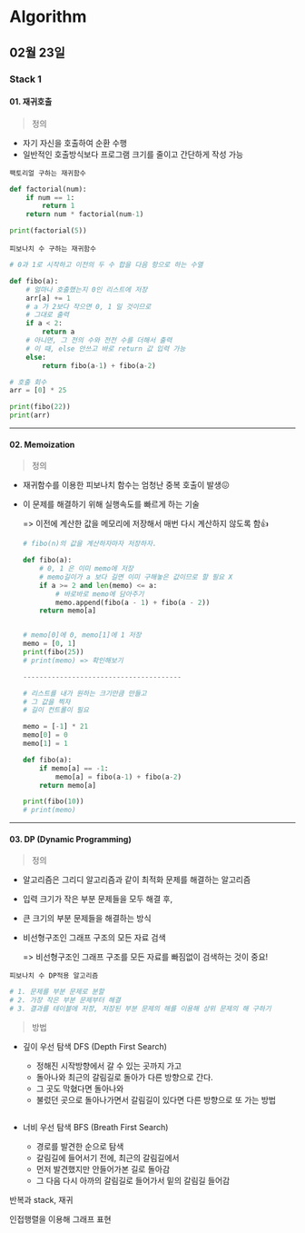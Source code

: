 # Algorithm

## 02월 23일

### Stack 1



 #### 01. 재귀호출

> 정의

- 자기 자신을 호출하여 순환 수행
- 일반적인 호출방식보다 프로그램 크기를 줄이고 간단하게 작성 가능



`팩토리얼 구하는 재귀함수`

```python
def factorial(num):
    if num == 1:
        return 1
    return num * factorial(num-1)

print(factorial(5))
```



`피보나치 수 구하는 재귀함수`

```python
# 0과 1로 시작하고 이전의 두 수 합을 다음 항으로 하는 수열

def fibo(a):
    # 얼마나 호출했는지 0인 리스트에 저장
    arr[a] += 1
    # a 가 2보다 작으면 0, 1 일 것이므로
    # 그대로 출력
    if a < 2:
        return a
    # 아니면, 그 전의 수와 전전 수를 더해서 출력
    # 이 때, else 안쓰고 바로 return 값 입력 가능
    else:
        return fibo(a-1) + fibo(a-2)

# 호출 회수
arr = [0] * 25

print(fibo(22))
print(arr)
```



---------------------------------------



#### 02. Memoization

> 정의

- 재귀함수를 이용한 피보나치 함수는 엄청난 중복 호출이 발생😖

- 이 문제를 해결하기 위해 실행속도를 빠르게 하는 기술

  => 이전에 계산한 값을 메모리에 저장해서 매번 다시 계산하지 않도록 함👍

  ```python
  # fibo(n)의 값을 계산하자마자 저장하자.
  
  def fibo(a):
      # 0, 1 은 이미 memo에 저장
      # memo길이가 a 보다 길면 이미 구해놓은 값이므로 할 필요 X
      if a >= 2 and len(memo) <= a:
          # 바로바로 memo에 담아주기
          memo.append(fibo(a - 1) + fibo(a - 2))
      return memo[a]
  
  
  # memo[0]에 0, memo[1]에 1 저장
  memo = [0, 1]
  print(fibo(25))
  # print(memo) => 확인해보기
  
  ---------------------------------------
  
  # 리스트를 내가 원하는 크기만큼 만들고
  # 그 값을 찍자
  # 길이 컨트롤이 필요
  
  memo = [-1] * 21
  memo[0] = 0
  memo[1] = 1
  
  def fibo(a):
      if memo[a] == -1:
          memo[a] = fibo(a-1) + fibo(a-2)
      return memo[a]
  
  print(fibo(10))
  # print(memo)
  ```



---------------------------------------



#### 03. DP (Dynamic Programming)

> 정의

- 알고리즘은 그리디 알고리즘과 같이 최적화 문제를 해결하는 알고리즘

- 입력 크기가 작은 부분 문제들을 모두 해결 후,

- 큰 크기의 부분 문제들을 해결하는 방식

- 비선형구조인 그래프 구조의 모든 자료 검색

  => 비선형구조인 그래프 구조를 모든 자료를 빠짐없이 검색하는 것이 중요!



`피보나치 수 DP적용 알고리즘`

```python
# 1. 문제를 부분 문제로 분할
# 2. 가장 작은 부분 문제부터 해결
# 3. 결과를 테이블에 저장, 저장된 부분 문제의 해를 이용해 상위 문제의 해 구하기


```



> 방법

- 깊이 우선 탐색  DFS (Depth First Search)
  - 정해진 시작방향에서 갈 수 있는 곳까지 가고 
  - 돌아나와 최근의 갈림길로 돌아가 다른 방향으로 간다.
  - 그 곳도 막혔다면 돌아나와
  - 불렀던 곳으로 돌아나가면서 갈림길이 있다면 다른 방향으로 또 가는 방법

  ```python
  
  ```
  
  

- 너비 우선 탐색 BFS (Breath First Search)
  - 경로를 발견한 순으로 탐색
  - 갈림길에 들어서기 전에, 최근의 갈림길에서
  - 먼저 발견했지만 안들어가본 길로 돌아감
  - 그 다음 다시 아까의 갈림길로 들어가서 밑의 갈림길 들어감



반복과 stack, 재귀

인접행렬을 이용해 그래프 표현